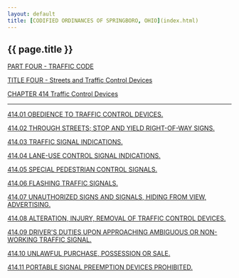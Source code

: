 ```yaml
---
layout: default 
title: [CODIFIED ORDINANCES OF SPRINGBORO, OHIO](index.html) 
---
```


{{ page.title }}
----------------

[PART FOUR - TRAFFIC CODE](1b19a412.html)

[TITLE FOUR - Streets and Traffic Control Devices](1d3da412.html)

[CHAPTER 414 Traffic Control Devices](1d7fa412.html)

---

[414.01 OBEDIENCE TO TRAFFIC CONTROL DEVICES.](1d97a412.html)

[414.02 THROUGH STREETS; STOP AND YIELD RIGHT-OF-WAY
SIGNS.](1d9ea412.html)

[414.03 TRAFFIC SIGNAL INDICATIONS.](1da8a412.html)

[414.04 LANE-USE CONTROL SIGNAL INDICATIONS.](1dd2a412.html)

[414.05 SPECIAL PEDESTRIAN CONTROL SIGNALS.](1ddea412.html)

[414.06 FLASHING TRAFFIC SIGNALS.](1de9a412.html)

[414.07 UNAUTHORIZED SIGNS AND SIGNALS, HIDING FROM VIEW,
ADVERTISING.](1deca412.html)

[414.08 ALTERATION, INJURY, REMOVAL OF TRAFFIC CONTROL
DEVICES.](1df3a412.html)

[414.09 DRIVER'S DUTIES UPON APPROACHING AMBIGUOUS OR NON-WORKING
TRAFFIC SIGNAL.](1dfda412.html)

[414.10 UNLAWFUL PURCHASE, POSSESSION OR SALE.](1e06a412.html)

[414.11 PORTABLE SIGNAL PREEMPTION DEVICES PROHIBITED.](1e15a412.html)
